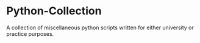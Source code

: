 # Python-Collection
A collection of miscellaneous python scripts written for either university or practice purposes.
